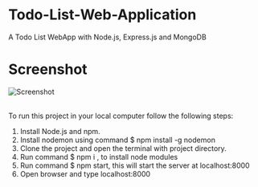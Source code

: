 # Todo-List-Web-Application

A Todo List WebApp with Node.js, Express.js and MongoDB
<br>

# Screenshot

![Screenshot](./assets/images/todo_list.jpg)

<br>
To run this project in your local computer follow the following steps:<br>

1. Install Node.js and npm.
2. Install nodemon using command $ npm install -g nodemon
3. Clone the project and open the terminal with project directory.
4. Run command $ npm i , to install node modules
5. Run command $ npm start, this will start the server at localhost:8000
6. Open browser and type localhost:8000
